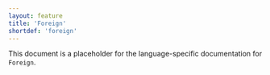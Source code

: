 ```yaml
---
layout: feature
title: 'Foreign'
shortdef: 'foreign'
---
```


This document is a placeholder for the language-specific documentation
for `Foreign`.

